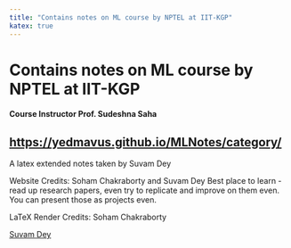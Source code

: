 ```yaml
---
title: "Contains notes on ML course by NPTEL at IIT-KGP"
katex: true
---
```

# Contains notes on ML course by NPTEL at IIT-KGP 
#### Course Instructor Prof. Sudeshna Saha


## https://yedmavus.github.io/MLNotes/category/
A latex extended notes taken by Suvam Dey

Website Credits: Soham Chakraborty and Suvam Dey
Best place to learn - read up research papers, even try to replicate and improve on them even. You can present those as projects even.

LaTeX Render Credits: Soham Chakraborty


<div class="badge-base LI-profile-badge" data-locale="en_US" data-size="large" data-theme="dark" data-type="VERTICAL" data-vanity="suvam-dey" data-version="v1"><a class="badge-base__link LI-simple-link" href="https://in.linkedin.com/in/suvam-dey?trk=profile-badge">Suvam Dey</a></div>
              
